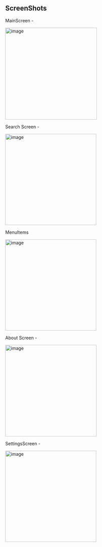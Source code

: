 ## ScreenShots

MainScreen -



<img width="290" alt="image" src="https://github.com/user-attachments/assets/1b37afda-740d-4fb6-bcc5-842ccb21e63f">



Search Screen -



<img width="288" alt="image" src="https://github.com/user-attachments/assets/37184a59-d655-4cc3-ba79-6e0fc608bd54">




MenuItems



<img width="288" alt="image" src="https://github.com/user-attachments/assets/2acd37b6-8b13-48c9-a77f-2fbd78a079ca">




About Screen -



<img width="289" alt="image" src="https://github.com/user-attachments/assets/6b30f7a4-e02b-40ff-8e59-4a099378903a">


SettingsScreen -


<img width="288" alt="image" src="https://github.com/user-attachments/assets/c4691a71-8c77-49d5-885c-6cc930b61131">


